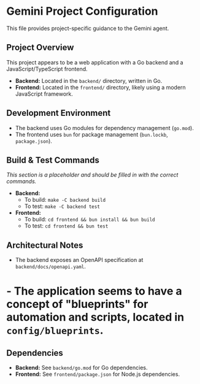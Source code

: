 # Gemini Project Configuration

This file provides project-specific guidance to the Gemini agent.

## Project Overview

This project appears to be a web application with a Go backend and a JavaScript/TypeScript frontend.

- **Backend:** Located in the `backend/` directory, written in Go.
- **Frontend:** Located in the `frontend/` directory, likely using a modern JavaScript framework.

## Development Environment

- The backend uses Go modules for dependency management (`go.mod`).
- The frontend uses `bun` for package management (`bun.lockb`, `package.json`).

## Build & Test Commands

*This section is a placeholder and should be filled in with the correct commands.*

- **Backend:**
  - To build: `make -C backend build`
  - To test: `make -C backend test`
- **Frontend:**
  - To build: `cd frontend && bun install && bun build`
  - To test: `cd frontend && bun test`

## Architectural Notes

- The backend exposes an OpenAPI specification at `backend/docs/openapi.yaml`.
# - The application seems to have a concept of "blueprints" for automation and scripts, located in `config/blueprints`.

## Dependencies

- **Backend:** See `backend/go.mod` for Go dependencies.
- **Frontend:** See `frontend/package.json` for Node.js dependencies.
